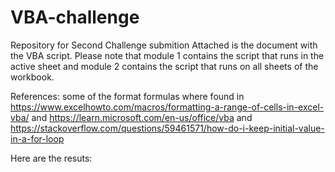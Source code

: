 # VBA-challenge
Repository for Second Challenge submition 
Attached is the document with the VBA script. Please note that module 1 contains the script that runs in the active sheet and module 2 contains the script that runs on all sheets of the workbook.

References: some of the format formulas where found in https://www.excelhowto.com/macros/formatting-a-range-of-cells-in-excel-vba/ and 
https://learn.microsoft.com/en-us/office/vba and
https://stackoverflow.com/questions/59461571/how-do-i-keep-initial-value-in-a-for-loop

Here are the resuts:

